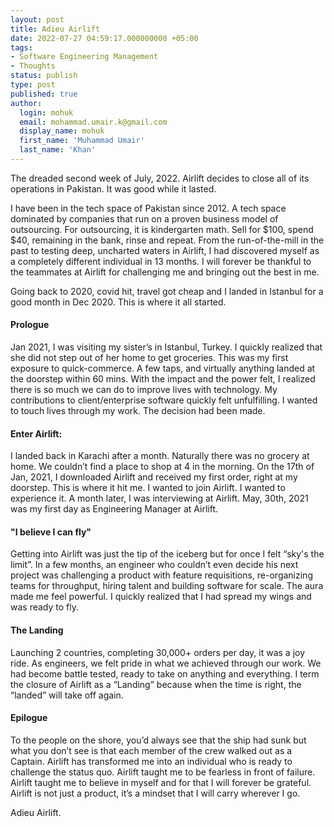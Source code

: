 ```yaml
---
layout: post
title: Adieu Airlift
date: 2022-07-27 04:59:17.000000000 +05:00
tags:
- Software Engineering Management
- Thoughts
status: publish
type: post
published: true
author:
  login: mohuk
  email: mohammad.umair.k@gmail.com
  display_name: mohuk
  first_name: 'Muhammad Umair'
  last_name: 'Khan'
---
```

The dreaded second week of July, 2022. Airlift decides to close all of its operations in Pakistan. It was good while it lasted.

I have been in the tech space of Pakistan since 2012. A tech space dominated by companies that run on a proven business model of outsourcing. For outsourcing, it is kindergarten math. Sell for $100, spend $40, remaining in the bank, rinse and repeat. From the run-of-the-mill in the past to testing deep, uncharted waters in Airlift, I had discovered myself as a completely different individual in 13 months. I will forever be thankful to the teammates at Airlift for challenging me and bringing out the best in me.

Going back to 2020, covid hit, travel got cheap and I landed in Istanbul for a good month in Dec 2020. This is where it all started.

#### Prologue
Jan 2021, I was visiting my sister’s in Istanbul, Turkey. I quickly realized that she did not step out of her home to get groceries. This was my first exposure to quick-commerce. A few taps, and virtually anything landed at the doorstep within 60 mins. With the impact and the power felt, I realized there is so much we can do to improve lives with technology. My contributions to client/enterprise software quickly felt unfulfilling. I wanted to touch lives through my work. The decision had been made.

#### Enter Airlift:
I landed back in Karachi after a month. Naturally there was no grocery at home. We couldn’t find a place to shop at 4 in the morning. On the 17th of Jan, 2021, I downloaded Airlift and received my first order, right at my doorstep. This is where it hit me. I wanted to join Airlift. I wanted to experience it. A month later, I was interviewing at Airlift. May, 30th, 2021 was my first day as Engineering Manager at Airlift.

#### "I believe I can fly"
Getting into Airlift was just the tip of the iceberg but for once I felt “sky's the limit”. In a few months, an engineer who couldn’t even decide his next project was challenging a product with feature requisitions, re-organizing teams for throughput, hiring talent and building software for scale. The aura made me feel powerful. I quickly realized that I had spread my wings and was ready to fly.

#### The Landing
Launching 2 countries, completing 30,000+ orders per day, it was a joy ride. As engineers, we felt pride in what we achieved through our work. We had become battle tested, ready to take on anything and everything. I term the closure of Airlift as a “Landing” because when the time is right, the “landed” will take off again.

#### Epilogue
To the people on the shore, you’d always see that the ship had sunk but what you don’t see is that each member of the crew walked out as a Captain. Airlift has transformed me into an individual who is ready to challenge the status quo. Airlift taught me to be fearless in front of failure. Airlift taught me to believe in myself and for that I will forever be grateful. Airlift is not just a product, it’s a mindset that I will carry wherever I go.

Adieu Airlift.
